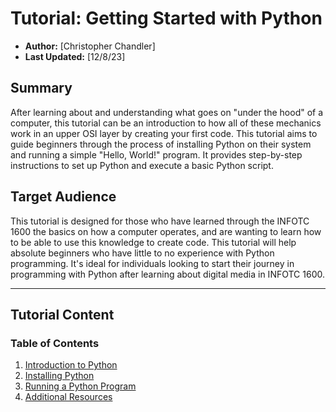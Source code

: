 # Tutorial: Getting Started with Python

- **Author:** [Christopher Chandler]
- **Last Updated:** [12/8/23]

## Summary

After learning about and understanding what goes on "under the hood" of a computer, this tutorial can be an introduction to how all of these mechanics work in an upper OSI layer by creating your first code. This tutorial aims to guide beginners through the process of installing Python on their system and running a simple "Hello, World!" program. It provides step-by-step instructions to set up Python and execute a basic Python script.

## Target Audience

This tutorial is designed for those who have learned through the INFOTC 1600 the basics on how a computer operates, and are wanting to learn how to be able to use this knowledge to create code. This tutorial will help absolute beginners who have little to no experience with Python programming. It's ideal for individuals looking to start their journey in programming with Python after learning about digital media in INFOTC 1600.

---

## Tutorial Content

### Table of Contents

1. [Introduction to Python](https://github.com/ChrisChandler325/Python-Introduction-Tutorial/blob/main/Introduction.md)
3. [Installing Python](https://github.com/ChrisChandler325/Python-Introduction-Tutorial/blob/main/Installing%20Python.md)
4. [Running a Python Program](https://github.com/ChrisChandler325/Python-Introduction-Tutorial/blob/main/First%20Python%20Script.md)
5. [Additional Resources](https://github.com/ChrisChandler325/Python-Introduction-Tutorial/blob/main/Additional%20Resources.md)
